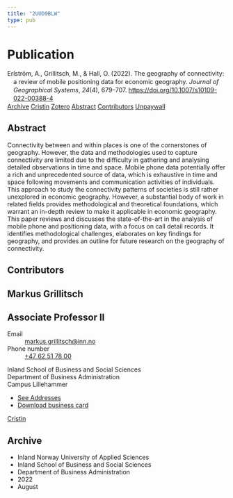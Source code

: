 ```yaml
---
title: "2UUD9BLW"
type: pub
---
```

<h1>Publication</h1>
<article id="csl-bib-container-2UUD9BLW" class="csl-bib-container">
  <div class="csl-bib-body" style="line-height: 1.35; padding-left: 1em; text-indent:-1em;">
  <div class="csl-entry">Erlstr&#xF6;m, A., Grillitsch, M., &amp; Hall, O. (2022). The geography of connectivity: a review of mobile positioning data for economic geography. <i>Journal of Geographical Systems</i>, <i>24</i>(4), 679&#x2013;707. <a href="https://doi.org/10.1007/s10109-022-00388-4">https://doi.org/10.1007/s10109-022-00388-4</a></div>
</div>
  <div class="csl-bib-buttons">
    <a href="#taxonomy-article-2UUD9BLW" class="csl-bib-button">Archive</a>
    <a href="https://app.cristin.no/results/show.jsf?id=2043134" alt="Cristin URL" class="csl-bib-button">Cristin</a>
    <a href="http://zotero.org/groups/5402882/items/2UUD9BLW" alt="Zotero URL" class="csl-bib-button">Zotero</a>
    <a href="#abstract-article-2UUD9BLW" class="csl-bib-button">Abstract</a>
    <a href="#contributors-article-2UUD9BLW" class="csl-bib-button">Contributors</a>
    <a href="https://link.springer.com/content/pdf/10.1007/s10109-022-00388-4.pdf" class="csl-bib-button">Unpaywall</a>
  </div>
  <div id="csl-bib-meta-container-2UUD9BLW"></div>
</article>
<div id="csl-bib-meta-2UUD9BLW" class="csl-bib-meta">
  <article id="abstract-article-2UUD9BLW" class="abstract-article">
    <h1>Abstract</h1>
    Connectivity between and within places is one of the cornerstones of geography. However, the data and methodologies used to capture connectivity are limited due to the difficulty in gathering and analysing detailed observations in time and space. Mobile phone data potentially offer a rich and unprecedented source of data, which is exhaustive in time and space following movements and communication activities of individuals. This approach to study the connectivity patterns of societies is still rather unexplored in economic geography. However, a substantial body of work in related fields provides methodological and theoretical foundations, which warrant an in-depth review to make it applicable in economic geography. This paper reviews and discusses the state-of-the-art in the analysis of mobile phone and positioning data, with a focus on call detail records. It identifies methodological challenges, elaborates on key findings for geography, and provides an outline for future research on the geography of connectivity.
  </article>
  <article id="contributors-article-2UUD9BLW" class="contributors-article">
    <h1>Contributors</h1>
    <div class="personas"> <div class="vrtx-hinn-person-card"> <div class="photo"> <i class="lar la-user-circle missing-person"></i> </div> <div class="info"> <hgroup><h1>Markus Grillitsch</h1> <h2>Associate Professor II</h2> </hgroup><dl> <dt>Email</dt> <dd> <a href="mailto:markus.grillitsch@inn.no">markus.grillitsch@inn.no</a> </dd> <dt>Phone number</dt> <dd><a href="tel:+4762517800"> +47 62 51 78 00 </a></dd> </dl> <p> Inland School of Business and Social Sciences<br> Department of Business Administration<br> Campus Lillehammer </p> <ul class="vrtx-hinn-links"> <li><a href="https://www.inn.no/english/find-an-employee/markus-grillitsch.html#vrtx-hinn-addresses">See Addresses</a></li> <li><a href="https://www.inn.no/english/find-an-employee/markus-grillitsch.html?vrtx=vcf">Download business card</a></li> </ul> </div> </div> <a href="https://app.cristin.no/persons/show.jsf?id=1318006" alt="Cristin URL" class="personas-cristin">Cristin</a> </div>
  </article>
  <article id="taxonomy-article-2UUD9BLW" class="taxonomy-article">
    <h1>Archive</h1>
    <ul>
      <li>Inland Norway University of Applied Sciences</li>
      <li>Inland School of Business and Social Sciences</li>
      <li>Department of Business Administration</li>
      <li>2022</li>
      <li>August</li>
    </ul>
  </article>
</div>
